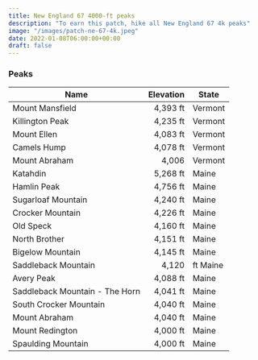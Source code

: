 ```yaml
---
title: New England 67 4000-ft peaks 
description: "To earn this patch, hike all New England 67 4k peaks"
image: "/images/patch-ne-67-4k.jpeg"
date: 2022-01-08T06:00:00+00:00
draft: false
---
```

### Peaks
| Name | Elevation | State |
|------|----------:|------|
| Mount Mansfield | 4,393 ft | Vermont |
| Killington Peak | 4,235 ft | Vermont |
| Mount Ellen | 4,083 ft | Vermont |
| Camels Hump | 4,078 ft | Vermont |
| Mount Abraham | 4,006 | Vermont |
| Katahdin | 5,268 ft | Maine |
| Hamlin Peak | 4,756 ft | Maine |
| Sugarloaf Mountain | 4,240 ft | Maine| 
| Crocker Mountain | 4,226 ft | Maine| 
| Old Speck | 4,160 ft | Maine | 
| North Brother | 4,151 ft|  Maine| 
| Bigelow Mountain | 4,145 ft | Maine | 
| Saddleback Mountain | 4,120|  ft Maine| 
| Avery Peak | 4,088 ft | Maine| 
| Saddleback Mountain - The Horn | 4,041 ft|  Maine| 
| South Crocker Mountain | 4,040 ft | Maine| 
| Mount Abraham | 4,040 ft | Maine| 
| Mount Redington | 4,000 ft | Maine| 
| Spaulding Mountain | 4,000 ft | Maine| 
